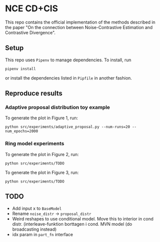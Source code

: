# NCE CD+CIS

This repo contains the official implementation of the methods described in the paper "On the connection between Noise-Contrastive Estimation and Contrastive Divergence".

## Setup

This repo uses `Pipenv` to manage dependencies.
To install, run

```
pipenv install
```

or install the dependencies listed in `Pipfile` in another fashion.

## Reproduce results

### Adaptive proposal distribution toy example

To generate the plot in Figure 1, run:

```
python src/experiments/adaptive_proposal.py --num-runs=20 --num_epochs=2000
```

### Ring model experiments

To generate the plot in Figure 2, run:

```
python src/experiments/TODO
```

To generate the plot in Figure 3, run:

```
python src/experiments/TODO
```

## TODO

- Add input x to `BaseModel`
- Rename `noise_distr` -> `proposal_distr`
- Weird reshapes to use conditional model. Move this to interior in cond distr. (interleave-funktion borttagen i cond. MVN model (do broadcasting instead)
- idx param in `part_fn` interface
